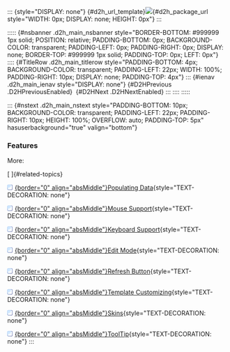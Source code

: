 ::: {style="DISPLAY: none"}
[](ms-xhelp:///?Id=d2h_url_template){#d2h_url_template}![](!package_url!){#d2h_package_url style="WIDTH: 0px; DISPLAY: none; HEIGHT: 0px"}
:::

::::: {#nsbanner .d2h_main_nsbanner style="BORDER-BOTTOM: #999999 1px solid; POSITION: relative; PADDING-BOTTOM: 0px; BACKGROUND-COLOR: transparent; PADDING-LEFT: 0px; PADDING-RIGHT: 0px; DISPLAY: none; BORDER-TOP: #999999 1px solid; PADDING-TOP: 0px; LEFT: 0px"}
:::: {#TitleRow .d2h_main_titlerow style="PADDING-BOTTOM: 4px; BACKGROUND-COLOR: transparent; PADDING-LEFT: 22px; WIDTH: 100%; PADDING-RIGHT: 10px; DISPLAY: none; PADDING-TOP: 4px"}
::: {#ienav .d2h_main_ienav style="DISPLAY: none"}
[](ms-xhelp:///?Id=e2389dc8-79d8-4a81-98e8-634706966ec0){#D2HPrevious .D2HPreviousEnabled}  [](ms-xhelp:///?Id=9cd36737-252e-49f6-9975-440a0c8a027c){#D2HNext .D2HNextEnabled}
:::
::::
:::::

::: {#nstext .d2h_main_nstext style="PADDING-BOTTOM: 10px; BACKGROUND-COLOR: transparent; PADDING-LEFT: 22px; PADDING-RIGHT: 10px; HEIGHT: 100%; OVERFLOW: auto; PADDING-TOP: 5px" hasuserbackground="true" valign="bottom"}
### Features

More:

[ ]{#related-topics}

[![](../button.gif){border="0" align="absMiddle"}Populating Data](ms-xhelp:///?Id=9f8b3ec3-c33a-4954-a390-d13aa51e62d6){style="TEXT-DECORATION: none"}

[![](../button.gif){border="0" align="absMiddle"}Mouse Support](ms-xhelp:///?Id=b92dd80d-acd3-4a5d-81d8-9c32d898674c){style="TEXT-DECORATION: none"}

[![](../button.gif){border="0" align="absMiddle"}Keyboard Support](ms-xhelp:///?Id=8a2580b6-e104-4058-b396-ee84d42d457b){style="TEXT-DECORATION: none"}

[![](../button.gif){border="0" align="absMiddle"}Edit Mode](ms-xhelp:///?Id=59bd6507-88d4-4f7e-a678-8177af57c049){style="TEXT-DECORATION: none"}

[![](../button.gif){border="0" align="absMiddle"}Refresh Button](ms-xhelp:///?Id=d6f927dc-9638-4943-b3d4-f3d6b4720536){style="TEXT-DECORATION: none"}

[![](../button.gif){border="0" align="absMiddle"}Template Customizing](ms-xhelp:///?Id=12785992-40b8-4243-911d-a7bd1ccdda3b){style="TEXT-DECORATION: none"}

[![](../button.gif){border="0" align="absMiddle"}Skins](ms-xhelp:///?Id=b5398dec-b3a6-477e-b4e3-eb24c396a872){style="TEXT-DECORATION: none"}

[![](../button.gif){border="0" align="absMiddle"}ToolTip](ms-xhelp:///?Id=00ed7812-c353-4a49-be96-72329a4017e8){style="TEXT-DECORATION: none"}
:::
